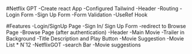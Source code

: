 #Netflix GPT
-Create react App
-Configured Tailwind
-Header
-Routing
    -Login Form
    -Sign Up Form
    -Form Validation
    -UseRef Hook


#Features
-Login/SignUp Page
    -Sign In/ Sign Up Form
    -redirect to Browse Page
-Browse Page (after authentication)
    -Header
    -Main Movie
        -Trailer in Background
        -Title Description and Play Button
        -Movie Suggestion
            -Movie List * N`12
-NetflixGOT
    -search Bar
    -Movie suggestions